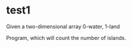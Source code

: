# test1
 Given a two-dimensional array 0-water, 1-land
 
 Program, which will count the number of islands.
